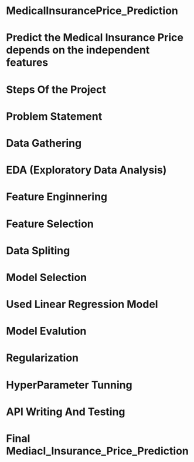# MedicalInsurancePrice_Prediction
# Predict the Medical Insurance Price depends on the independent features 

# Steps Of the Project

# Problem Statement
# Data Gathering
# EDA (Exploratory Data Analysis)
# Feature Enginnering
# Feature Selection
# Data Spliting
# Model Selection
  # Used Linear Regression Model
# Model Evalution
# Regularization 
# HyperParameter Tunning
# API Writing And Testing
# Final Mediacl_Insurance_Price_Prediction
